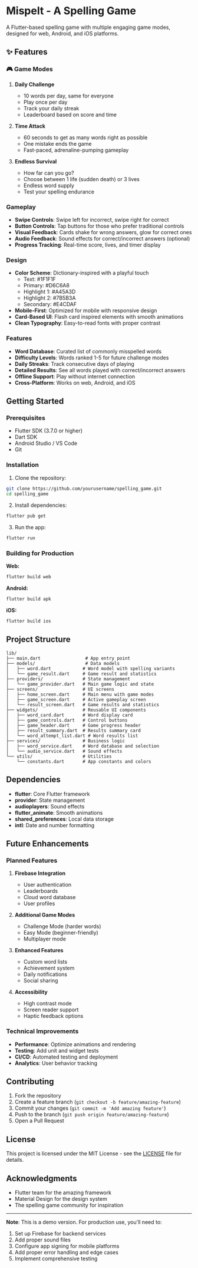 # Mispelt - A Spelling Game

A Flutter-based spelling game with multiple engaging game modes, designed for web, Android, and iOS platforms.

## ✨ Features

### 🎮 Game Modes

1. **Daily Challenge**
   - 10 words per day, same for everyone
   - Play once per day
   - Track your daily streak
   - Leaderboard based on score and time

2. **Time Attack**
   - 60 seconds to get as many words right as possible
   - One mistake ends the game
   - Fast-paced, adrenaline-pumping gameplay

3. **Endless Survival**
   - How far can you go?
   - Choose between 1 life (sudden death) or 3 lives
   - Endless word supply
   - Test your spelling endurance

### Gameplay

- **Swipe Controls**: Swipe left for incorrect, swipe right for correct
- **Button Controls**: Tap buttons for those who prefer traditional controls
- **Visual Feedback**: Cards shake for wrong answers, glow for correct ones
- **Audio Feedback**: Sound effects for correct/incorrect answers (optional)
- **Progress Tracking**: Real-time score, lives, and timer display

### Design

- **Color Scheme**: Dictionary-inspired with a playful touch
  - Text: #1F1F1F
  - Primary: #D6C6A8
  - Highlight 1: #A45A3D
  - Highlight 2: #7B5B3A
  - Secondary: #E4CDAF
- **Mobile-First**: Optimized for mobile with responsive design
- **Card-Based UI**: Flash card inspired elements with smooth animations
- **Clean Typography**: Easy-to-read fonts with proper contrast

### Features

- **Word Database**: Curated list of commonly misspelled words
- **Difficulty Levels**: Words ranked 1-5 for future challenge modes
- **Daily Streaks**: Track consecutive days of playing
- **Detailed Results**: See all words played with correct/incorrect answers
- **Offline Support**: Play without internet connection
- **Cross-Platform**: Works on web, Android, and iOS

## Getting Started

### Prerequisites

- Flutter SDK (3.7.0 or higher)
- Dart SDK
- Android Studio / VS Code
- Git

### Installation

1. Clone the repository:
```bash
git clone https://github.com/yourusername/spelling_game.git
cd spelling_game
```

2. Install dependencies:
```bash
flutter pub get
```

3. Run the app:
```bash
flutter run
```

### Building for Production

**Web:**
```bash
flutter build web
```

**Android:**
```bash
flutter build apk
```

**iOS:**
```bash
flutter build ios
```

## Project Structure

```
lib/
├── main.dart                 # App entry point
├── models/                   # Data models
│   ├── word.dart            # Word model with spelling variants
│   └── game_result.dart     # Game result and statistics
├── providers/               # State management
│   └── game_provider.dart   # Main game logic and state
├── screens/                 # UI screens
│   ├── home_screen.dart     # Main menu with game modes
│   ├── game_screen.dart     # Active gameplay screen
│   └── result_screen.dart   # Game results and statistics
├── widgets/                 # Reusable UI components
│   ├── word_card.dart       # Word display card
│   ├── game_controls.dart   # Control buttons
│   ├── game_header.dart     # Game progress header
│   ├── result_summary.dart  # Results summary card
│   └── word_attempt_list.dart # Word results list
├── services/                # Business logic
│   ├── word_service.dart    # Word database and selection
│   └── audio_service.dart   # Sound effects
└── utils/                   # Utilities
    └── constants.dart       # App constants and colors
```

## Dependencies

- **flutter**: Core Flutter framework
- **provider**: State management
- **audioplayers**: Sound effects
- **flutter_animate**: Smooth animations
- **shared_preferences**: Local data storage
- **intl**: Date and number formatting

## Future Enhancements

### Planned Features

1. **Firebase Integration**
   - User authentication
   - Leaderboards
   - Cloud word database
   - User profiles

2. **Additional Game Modes**
   - Challenge Mode (harder words)
   - Easy Mode (beginner-friendly)
   - Multiplayer mode

3. **Enhanced Features**
   - Custom word lists
   - Achievement system
   - Daily notifications
   - Social sharing

4. **Accessibility**
   - High contrast mode
   - Screen reader support
   - Haptic feedback options

### Technical Improvements

- **Performance**: Optimize animations and rendering
- **Testing**: Add unit and widget tests
- **CI/CD**: Automated testing and deployment
- **Analytics**: User behavior tracking

## Contributing

1. Fork the repository
2. Create a feature branch (`git checkout -b feature/amazing-feature`)
3. Commit your changes (`git commit -m 'Add amazing feature'`)
4. Push to the branch (`git push origin feature/amazing-feature`)
5. Open a Pull Request

## License

This project is licensed under the MIT License - see the [LICENSE](LICENSE) file for details.

## Acknowledgments

- Flutter team for the amazing framework
- Material Design for the design system
- The spelling game community for inspiration

---

**Note**: This is a demo version. For production use, you'll need to:
1. Set up Firebase for backend services
2. Add proper sound files
3. Configure app signing for mobile platforms
4. Add proper error handling and edge cases
5. Implement comprehensive testing
